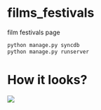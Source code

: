 films_festivals
===============

film festivals page

``` sh
python manage.py syncdb
python manage.py runserver
```

How it looks?
===============
![](http://i.imgur.com/dBY0wA2.png)
